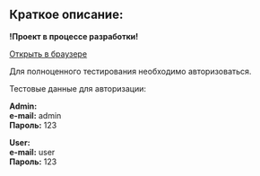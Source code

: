 ## Краткое описание:
**!Проект в процессе разработки!**

[Открыть в браузере](https://aquamarine-travesseiro-1928da.netlify.app/)
<br>

Для полноценного тестирования необходимо авторизоваться.
<br>

Тестовые данные для авторизации:

**Admin:**
<br>
**e-mail:** admin
<br>
**Пароль:** 123

**User:**
<br>
**e-mail:** user
<br>
**Пароль:** 123
